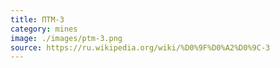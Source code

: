 ```yaml
---
title: ПТМ-3
category: mines
image: ./images/ptm-3.png
source: https://ru.wikipedia.org/wiki/%D0%9F%D0%A2%D0%9C-3
---
```

